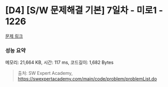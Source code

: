 # [D4] [S/W 문제해결 기본] 7일차 - 미로1 - 1226 

[문제 링크](https://swexpertacademy.com/main/code/problem/problemDetail.do?contestProbId=AV14vXUqAGMCFAYD) 

### 성능 요약

메모리: 21,664 KB, 시간: 117 ms, 코드길이: 1,682 Bytes



> 출처: SW Expert Academy, https://swexpertacademy.com/main/code/problem/problemList.do
